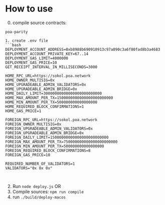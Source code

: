 # How to use
0. compile source contracts:
```
poa-parity

1. create .env file
```bash
DEPLOYMENT_ACCOUNT_ADDRESS=0xb8988b690910913c97a090c3a6f80fad8b3a4683
DEPLOYMENT_ACCOUNT_PRIVATE_KEY=67..14
DEPLOYMENT_GAS_LIMIT=4000000
DEPLOYMENT_GAS_PRICE=10
GET_RECEIPT_INTERVAL_IN_MILLISECONDS=3000

HOME_RPC_URL=https://sokol.poa.network
HOME_OWNER_MULTISIG=0x
HOME_UPGRADEABLE_ADMIN_VALIDATORS=0x
HOME_UPGRADEABLE_ADMIN_BRIDGE=0x
HOME_DAILY_LIMIT=30000000000000000000000000
HOME_MAX_AMOUNT_PER_TX=1500000000000000000000000
HOME_MIN_AMOUNT_PER_TX=500000000000000000
HOME_REQUIRED_BLOCK_CONFIRMATIONS=1
HOME_GAS_PRICE=1

FOREIGN_RPC_URL=https://sokol.poa.network
FOREIGN_OWNER_MULTISIG=0x
FOREIGN_UPGRADEABLE_ADMIN_VALIDATORS=0x
FOREIGN_UPGRADEABLE_ADMIN_BRIDGE=0x
FOREIGN_DAILY_LIMIT=15000000000000000000000000
FOREIGN_MAX_AMOUNT_PER_TX=750000000000000000000000
FOREIGN_MIN_AMOUNT_PER_TX=500000000000000000
FOREIGN_REQUIRED_BLOCK_CONFIRMATIONS=8
FOREIGN_GAS_PRICE=10

REQUIRED_NUMBER_OF_VALIDATORS=1
VALIDATORS="0x 0x 0x"



```
2.  Run `node deploy.js`
OR
2. Compile sources: `npm run compile`
3. run `./build/deploy-macos`




